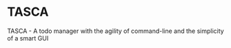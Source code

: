 TASCA
=====

TASCA - A todo manager with the agility of command-line and the simplicity of a smart GUI
